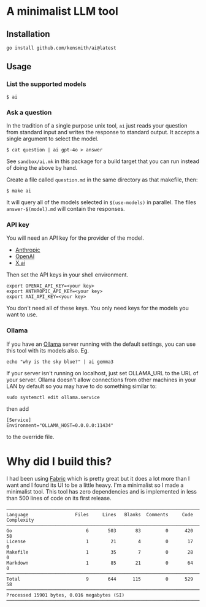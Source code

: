 # A minimalist LLM tool

## Installation

```
go install github.com/kensmith/ai@latest
```

## Usage

### List the supported models

```
$ ai
```

### Ask a question

In the tradition of a single purpose unix tool, `ai` just reads your question
from standard input and writes the response to standard
output. It accepts a single argument to select the model.

```
$ cat question | ai gpt-4o > answer
```

See `sandbox/ai.mk` in this package for a build target that
you can run instead of doing the above by hand.

Create a file called `question.md` in the same directory as
that makefile, then:

```
$ make ai
```

It will query all of the models selected in `$(use-models)`
in parallel. The files `answer-$(model).md` will contain the responses.

### API key

You will need an API key for the provider of the model.
* [Anthropic](https://www.anthropic.com/api)
* [OpenAI](https://openai.com/api/)
* [X.ai](https://x.ai/api)

Then set the API keys in your shell environment.

```
export OPENAI_API_KEY=<your key>
export ANTHROPIC_API_KEY=<your key>
export XAI_API_KEY=<your key>
```

You don't need all of these keys. You only need keys for the models you want to
use.

### Ollama

If you have an [Ollama](https://github.com/ollama/ollama)
server running with the default settings, you can use this
tool with its models also. Eg.

```
echo "why is the sky blue?" | ai gemma3
```

If your server isn't running on localhost, just set
OLLAMA_URL to the URL of your server. Ollama doesn't allow
connections from other machines in your LAN by default so
you may have to do something similar to:

```
sudo systemctl edit ollama.service
```

then add

```
[Service]
Environment="OLLAMA_HOST=0.0.0.0:11434"
```

to the override file.

# Why did I build this?

I had been using
[Fabric](https://github.com/danielmiessler/fabric) which is
pretty great but it does a lot more than I want and I found
its UI to be a little heavy. I'm a minimalist so I made a
minimalist tool. This tool has zero dependencies and is
implemented in less than 500 lines of code on its first
release.

```
───────────────────────────────────────────────────────────────────────────────
Language                 Files     Lines   Blanks  Comments     Code Complexity
───────────────────────────────────────────────────────────────────────────────
Go                           6       503       83         0      420         58
License                      1        21        4         0       17          0
Makefile                     1        35        7         0       28          0
Markdown                     1        85       21         0       64          0
───────────────────────────────────────────────────────────────────────────────
Total                        9       644      115         0      529         58
───────────────────────────────────────────────────────────────────────────────
Processed 15901 bytes, 0.016 megabytes (SI)
───────────────────────────────────────────────────────────────────────────────
```


<!--
vim:tw=60:
-->
